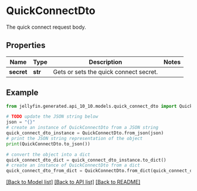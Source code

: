 # QuickConnectDto

The quick connect request body.

## Properties

Name | Type | Description | Notes
------------ | ------------- | ------------- | -------------
**secret** | **str** | Gets or sets the quick connect secret. | 

## Example

```python
from jellyfin.generated.api_10_10.models.quick_connect_dto import QuickConnectDto

# TODO update the JSON string below
json = "{}"
# create an instance of QuickConnectDto from a JSON string
quick_connect_dto_instance = QuickConnectDto.from_json(json)
# print the JSON string representation of the object
print(QuickConnectDto.to_json())

# convert the object into a dict
quick_connect_dto_dict = quick_connect_dto_instance.to_dict()
# create an instance of QuickConnectDto from a dict
quick_connect_dto_from_dict = QuickConnectDto.from_dict(quick_connect_dto_dict)
```
[[Back to Model list]](README.md#documentation-for-models) [[Back to API list]](README.md#documentation-for-api-endpoints) [[Back to README]](README.md)


